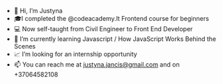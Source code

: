 - 👋 Hi, I’m Justyna
- 🎓I completed the @codeacademy.lt Frontend course for beginners
- 💻  Now self-taught from Civil Engineer to Front End Developer
- 🌱 I’m currently learning Javascript / How JavaScript Works Behind the Scenes
- 📈 I’m looking for an internship opportunity
- 📫 You can reach me at justyna.jancis@gmail.com and on +37064582108

<!---
JJancis/JJancis is a ✨ special ✨ repository because its `README.md` (this file) appears on your GitHub profile.
You can click the Preview link to take a look at your changes.
--->
